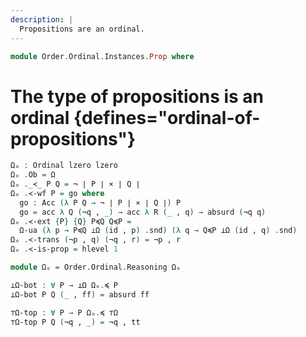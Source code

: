 ```yaml
---
description: |
  Propositions are an ordinal.
---
```

<!--
```agda
open import 1Lab.Prelude

open import Data.Wellfounded.Base

open import Order.Ordinal

import Order.Ordinal.Reasoning
```
-->
```agda
module Order.Ordinal.Instances.Prop where
```

# The type of propositions is an ordinal {defines="ordinal-of-propositions"}

<!--
```agda
open Ordinal
```
-->

```agda
Ωₒ : Ordinal lzero lzero
Ωₒ .Ob = Ω
Ωₒ ._≺_ P Q = ¬ ∣ P ∣ × ∣ Q ∣
Ωₒ .≺-wf P = go where
  go : Acc (λ P Q → ¬ ∣ P ∣ × ∣ Q ∣) P
  go = acc λ Q (¬q , _) → acc λ R (_ , q) → absurd (¬q q)
Ωₒ .≺-ext {P} {Q} P≼Q Q≼P =
  Ω-ua (λ p → P≼Q ⊥Ω (id , p) .snd) (λ q → Q≼P ⊥Ω (id , q) .snd)
Ωₒ .≺-trans (¬p , q) (¬q , r) = ¬p , r
Ωₒ .≺-is-prop = hlevel 1

module Ωₒ = Order.Ordinal.Reasoning Ωₒ
```

```agda
⊥Ω-bot : ∀ P → ⊥Ω Ωₒ.≼ P
⊥Ω-bot P Q (_ , ff) = absurd ff

⊤Ω-top : ∀ P → P Ωₒ.≼ ⊤Ω
⊤Ω-top P Q (¬q , _) = ¬q , tt
```
